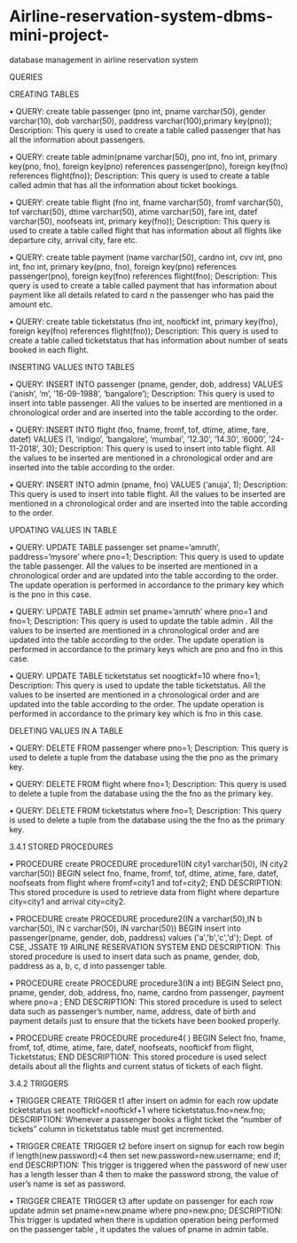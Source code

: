 # Airline-reservation-system-dbms-mini-project-
database management in airline reservation system


QUERIES

CREATING TABLES

• QUERY: create table passenger (pno int, pname varchar(50), gender varchar(10), dob
varchar(50), paddress varchar(100),primary key(pno));
Description: This query is used to create a table called passenger that has all the information
about passengers.

• QUERY: create table admin(pname varchar(50), pno int, fno int, primary key(pno, fno),
foreign key(pno) references passenger(pno), foreign key(fno) references
flight(fno));
Description: This query is used to create a table called admin that has all the information about
ticket bookings.

• QUERY: create table flight (fno int, fname varchar(50), fromf varchar(50), tof varchar(50),
dtime varchar(50), atime varchar(50), fare int, datef varchar(50), noofseats int,
primary key(fno));
Description: This query is used to create a table called flight that has information about all
flights like departure city, arrival city, fare etc.

• QUERY: create table payment (name varchar(50), cardno int, cvv int, pno int, fno int,
primary key(pno, fno), foreign key(pno) references passenger(pno), foreign
key(fno) references flight(fno);
Description: This query is used to create a table called payment that has information about
payment like all details related to card n the passenger who has paid the amount etc.

• QUERY: create table ticketstatus (fno int, nooftickf int, primary key(fno), foreign key(fno)
references flight(fno));
Description: This query is used to create a table called ticketstatus that has information about
number of seats booked in each flight.


INSERTING VALUES INTO TABLES

• QUERY: INSERT INTO passenger (pname, gender, dob, address) VALUES (‘anish’, ‘m’,
’16-09-1988’, ‘bangalore’);
Description: This query is used to insert into table passenger. All the values to be inserted are
mentioned in a chronological order and are inserted into the table according to the order.

• QUERY: INSERT INTO flight (fno, fname, fromf, tof, dtime, atime, fare, datef) VALUES (1,
‘indigo’, ‘bangalore’, ‘mumbai’, ’12.30’, ’14.30’, ‘6000’, ’24-11-2018’, 30);
Description: This query is used to insert into table flight. All the values to be inserted are
mentioned in a chronological order and are inserted into the table according to the order.

• QUERY: INSERT INTO admin (pname, fno) VALUES (‘anuja’, 1);
Description: This query is used to insert into table flight. All the values to be inserted are
mentioned in a chronological order and are inserted into the table according to the order.

UPDATING VALUES IN TABLE

• QUERY: UPDATE TABLE passenger set pname=’amruth’, paddress=’mysore’ where pno=1;
Description: This query is used to update the table passenger. All the values to be inserted are
mentioned in a chronological order and are updated into the table according to the order. The
update operation is performed in accordance to the primary key which is the pno in this case.

• QUERY: UPDATE TABLE admin set pname=’amruth’ where pno=1 and fno=1;
Description: This query is used to update the table admin . All the values to be inserted are
mentioned in a chronological order and are updated into the table according to the order. The
update operation is performed in accordance to the primary keys which are pno and fno in this
case.

• QUERY: UPDATE TABLE ticketstatus set noogtickf=10 where fno=1;
Description: This query is used to update the table ticketstatus. All the values to be inserted are
mentioned in a chronological order and are updated into the table according to the order. The
update operation is performed in accordance to the primary key which is fno in this case.

DELETING VALUES IN A TABLE

• QUERY: DELETE FROM passenger where pno=1;
Description: This query is used to delete a tuple from the database using the the
pno as the primary key.

• QUERY: DELETE FROM flight where fno=1;
Description: This query is used to delete a tuple from the database using the the fno as the
primary key.

• QUERY: DELETE FROM ticketstatus where fno=1;
Description: This query is used to delete a tuple from the database using the the fno as the
primary key.

3.4.1 STORED PROCEDURES
 
• PROCEDURE
 create PROCEDURE procedure1(IN city1 varchar(50), IN city2 varchar(50))
 BEGIN
 select fno, fname, fromf, tof, dtime, atime, fare, datef, noofseats from flight where fromf=city1
 and tof=city2;
END
DESCRIPTION: This stored procedure is used to retrieve data from flight where departure
city=city1 and arrival city=city2.

• PROCEDURE
create PROCEDURE procedure2(IN a varchar(50),IN b varchar(50),
IN c varchar(50), IN varchar(50))
BEGIN
insert into passenger(pname, gender, dob, paddress) values ('a','b','c','d');
Dept. of CSE, JSSATE 19 
AIRLINE RESERVATION SYSTEM
END
DESCRIPTION: This stored procedure is used to insert data such as pname, gender, dob,
paddress as a, b, c, d into passenger table.

• PROCEDURE
 create PROCEDURE procedure3(IN a int)
 BEGIN
 Select pno, pname, gender, dob, address, fno, name, cardno from passenger, payment where
pno=a ;
 END
DESCRIPTION: This stored procedure is used to select data such as passenger’s number, name,
address, date of birth and payment details just to ensure that the tickets have been booked
properly.

• PROCEDURE
create PROCEDURE procedure4( )
BEGIN
Select fno, fname, fromf, tof, dtime, atime, fare, datef, noofseats, nooftickf from flight,
Ticketstatus;
END
DESCRIPTION: This stored procedure is used select details about all the flights and current
status of tickets of each flight.

3.4.2 TRIGGERS

• TRIGGER
 CREATE TRIGGER t1
 after insert on admin
 for each row
 update ticketstatus set nooftickf=nooftickf+1
 where ticketstatus.fno=new.fno;
DESCRIPTION: Whenever a passenger books a flight ticket the “number of tickets” column in
ticketstatus table must get incremented.

• TRIGGER
 CREATE TRIGGER t2
 before insert on signup
 for each row
 begin
 if length(new.password)<4
 then set new.password=new.username;
 end if;
 end
DESCRIPTION: This trigger is triggered when the password of new user has a length lesser
than 4 then to make the password strong, the value of user’s name is set as password.

• TRIGGER
 CREATE TRIGGER t3
 after update on passenger
 for each row
 update admin set pname=new.pname
 where pno=new.pno;
DESCRIPTION: This trigger is updated when there is updation operation being performed on
the passenger table , it updates the values of pname in admin table.
